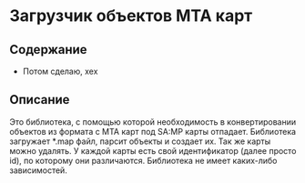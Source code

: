 # Загрузчик объектов MTA карт

## Содержание
+ Потом сделаю, хех

## Описание
Это библиотека, с помощью которой необходимость в конвертировании объектов из формата с МТА карт под SA:MP карты отпадает. Библиотека загружает *.map файл, парсит объекты и создает их. Так же карты можно удалять. У каждой карты есть свой идентификатор (далее просто id), по которому они различаются.
Библиотека не имеет каких-либо зависимостей.
